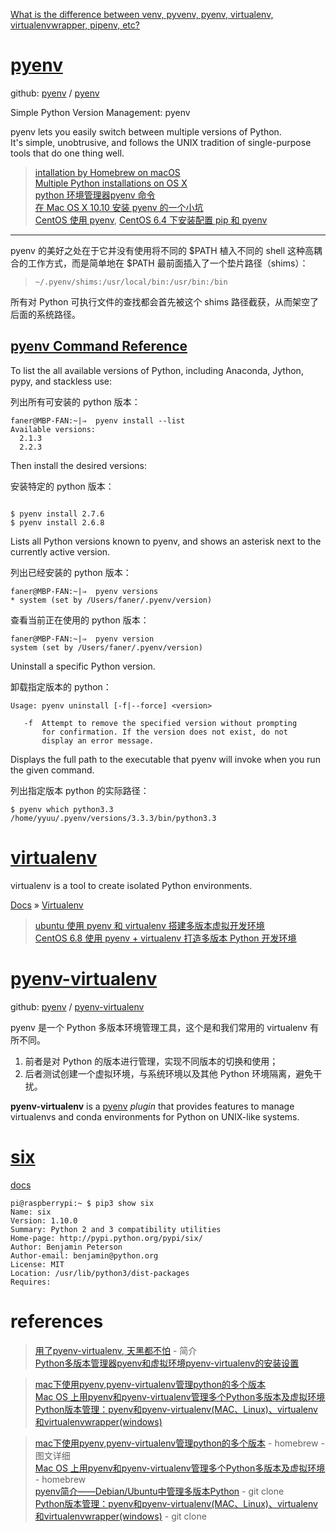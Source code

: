 [What is the difference between venv, pyvenv, pyenv, virtualenv, virtualenvwrapper, pipenv, etc?](https://stackoverflow.com/questions/41573587/what-is-the-difference-between-venv-pyvenv-pyenv-virtualenv-virtualenvwrappe)  

# [pyenv](https://github.com/pyenv/pyenv)
github: [pyenv](https://github.com/pyenv) / [pyenv](https://github.com/pyenv/pyenv)

Simple Python Version Management: pyenv

pyenv lets you easily switch between multiple versions of Python.  
It's simple, unobtrusive, and follows the UNIX tradition of single-purpose tools that do one thing well.  

> [intallation by Homebrew on macOS](https://github.com/pyenv/pyenv#homebrew-on-mac-os-x)  
> [Multiple Python installations on OS X](https://gist.github.com/Bouke/11261620)  
> [python 环境管理器pyenv 命令](http://blog.csdn.net/sentimental_dog/article/details/52718398)  
> [在 Mac OS X 10.10 安装 pyenv 的一个小坑](http://blog.csdn.net/gzlaiyonghao/article/details/46343913)  
> [CentOS 使用 pyenv](http://www.jianshu.com/p/a23448208d9a), [CentOS 6.4 下安装配置 pip 和 pyenv](http://blog.csdn.net/magedu_linux/article/details/48528257)  

---

pyenv 的美好之处在于它并没有使用将不同的 $PATH 植入不同的 shell 这种高耦合的工作方式，而是简单地在 $PATH 最前面插入了一个垫片路径（shims）：

> `~/.pyenv/shims:/usr/local/bin:/usr/bin:/bin`

所有对 Python 可执行文件的查找都会首先被这个 shims 路径截获，从而架空了后面的系统路径。

## [pyenv Command Reference](https://github.com/pyenv/pyenv/blob/master/COMMANDS.md)


To list the all available versions of Python, including Anaconda, Jython, pypy, and stackless use: 

列出所有可安装的 python 版本：

```shell
faner@MBP-FAN:~|⇒  pyenv install --list
Available versions:
  2.1.3
  2.2.3

```

Then install the desired versions:

安装特定的 python 版本：

```shell

$ pyenv install 2.7.6
$ pyenv install 2.6.8

```

Lists all Python versions known to pyenv, and shows an asterisk next to the currently active version.

列出已经安装的 python 版本：

```shell
faner@MBP-FAN:~|⇒  pyenv versions
* system (set by /Users/faner/.pyenv/version)
```

查看当前正在使用的 python 版本：

```shell
faner@MBP-FAN:~|⇒  pyenv version
system (set by /Users/faner/.pyenv/version)
```

Uninstall a specific Python version.

卸载指定版本的 python：

```shell
Usage: pyenv uninstall [-f|--force] <version>

   -f  Attempt to remove the specified version without prompting
       for confirmation. If the version does not exist, do not
       display an error message.
```

Displays the full path to the executable that pyenv will invoke when you run the given command.

列出指定版本 python 的实际路径：

```shell
$ pyenv which python3.3
/home/yyuu/.pyenv/versions/3.3.3/bin/python3.3
```

# [virtualenv](https://pypi.python.org/pypi/virtualenv)
virtualenv is a tool to create isolated Python environments.

[Docs](https://virtualenv.pypa.io/en/stable/#) » [Virtualenv](https://virtualenv.pypa.io/en/stable/)  

> [ubuntu 使用 pyenv 和 virtualenv 搭建多版本虚拟开发环境](http://www.cnblogs.com/npumenglei/p/3719412.html)  
> [CentOS 6.8 使用 pyenv + virtualenv 打造多版本 Python 开发环境](http://python.jobbole.com/85587/)  

# [pyenv-virtualenv](https://github.com/pyenv/pyenv-virtualenv)
github: [pyenv](https://github.com/pyenv) / [pyenv-virtualenv](https://github.com/pyenv/pyenv-virtualenv)

pyenv 是一个 Python 多版本环境管理工具，这个是和我们常用的 virtualenv 有所不同。  

1. 前者是对 Python 的版本进行管理，实现不同版本的切换和使用；  
2. 后者测试创建一个虚拟环境，与系统环境以及其他 Python 环境隔离，避免干扰。  

**pyenv-virtualenv** is a [pyenv](https://github.com/pyenv/pyenv) *plugin* that provides features to manage virtualenvs and conda environments for Python on UNIX-like systems.

# [six](http://pypi.python.org/pypi/six/)
[docs](http://six.rtfd.org/)  

```Shell
pi@raspberrypi:~ $ pip3 show six
Name: six
Version: 1.10.0
Summary: Python 2 and 3 compatibility utilities
Home-page: http://pypi.python.org/pypi/six/
Author: Benjamin Peterson
Author-email: benjamin@python.org
License: MIT
Location: /usr/lib/python3/dist-packages
Requires: 
```

# references

> [用了pyenv-virtualenv, 天黑都不怕](https://www.darkof.com/2014/10/17/pyenv-virtualenv/) - 简介  
> [Python多版本管理器pyenv和虚拟环境pyenv-virtualenv的安装设置](http://www.jianshu.com/p/1842a363257c)  

> [mac下使用pyenv,pyenv-virtualenv管理python的多个版本](http://blog.csdn.net/angel22xu/article/details/45443019)  
> [Mac OS 上用pyenv和pyenv-virtualenv管理多个Python多版本及虚拟环境](http://blog.csdn.net/liuchunming033/article/details/78345286)  
> [Python版本管理：pyenv和pyenv-virtualenv(MAC、Linux)、virtualenv和virtualenvwrapper(windows)](http://www.jianshu.com/p/60f361822a7e)  

> [mac下使用pyenv,pyenv-virtualenv管理python的多个版本](http://blog.csdn.net/angel22xu/article/details/45443019) - homebrew - 图文详细  
> [Mac OS 上用pyenv和pyenv-virtualenv管理多个Python多版本及虚拟环境](http://blog.csdn.net/liuchunming033/article/details/78345286) - homebrew  
> [pyenv简介——Debian/Ubuntu中管理多版本Python](http://www.malike.net.cn/blog/2016/05/21/pyenv-tutorial/) - git clone  
> [Python版本管理：pyenv和pyenv-virtualenv(MAC、Linux)、virtualenv和virtualenvwrapper(windows)](http://www.jianshu.com/p/60f361822a7e) - git clone  